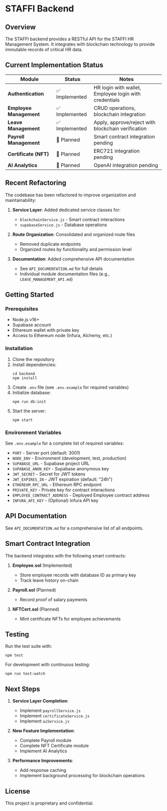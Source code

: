 # STAFFI Backend

## Overview

The STAFFI backend provides a RESTful API for the STAFFI HR Management System. It integrates with blockchain technology to provide immutable records of critical HR data.

## Current Implementation Status

| Module | Status | Notes |
|--------|--------|-------|
| **Authentication** | ✅ Implemented | HR login with wallet, Employee login with credentials |
| **Employee Management** | ✅ Implemented | CRUD operations, blockchain integration |
| **Leave Management** | ✅ Implemented | Apply, approve/reject with blockchain verification |
| **Payroll Management** | 🚧 Planned | Smart contract integration pending |
| **Certificate (NFT)** | 🚧 Planned | ERC721 integration pending |
| **AI Analytics** | 🚧 Planned | OpenAI integration pending |

## Recent Refactoring

The codebase has been refactored to improve organization and maintainability:

1. **Service Layer**: Added dedicated service classes for:
   - `blockchainService.js` - Smart contract interactions
   - `supabaseService.js` - Database operations

2. **Route Organization**: Consolidated and organized route files
   - Removed duplicate endpoints
   - Organized routes by functionality and permission level

3. **Documentation**: Added comprehensive API documentation
   - See `API_DOCUMENTATION.md` for full details
   - Individual module documentation files (e.g., `LEAVE_MANAGEMENT_API.md`)

## Getting Started

### Prerequisites

- Node.js v16+
- Supabase account
- Ethereum wallet with private key
- Access to Ethereum node (Infura, Alchemy, etc.)

### Installation

1. Clone the repository
2. Install dependencies:
   ```
   cd backend
   npm install
   ```
3. Create `.env` file (see `.env.example` for required variables)
4. Initialize database:
   ```
   npm run db:init
   ```
5. Start the server:
   ```
   npm start
   ```

### Environment Variables

See `.env.example` for a complete list of required variables:

- `PORT` - Server port (default: 3001)
- `NODE_ENV` - Environment (development, test, production)
- `SUPABASE_URL` - Supabase project URL
- `SUPABASE_ANON_KEY` - Supabase anonymous key
- `JWT_SECRET` - Secret for JWT tokens
- `JWT_EXPIRES_IN` - JWT expiration (default: "24h")
- `ETHEREUM_RPC_URL` - Ethereum RPC endpoint
- `PRIVATE_KEY` - Private key for contract interactions
- `EMPLOYEE_CONTRACT_ADDRESS` - Deployed Employee contract address
- `INFURA_API_KEY` - (Optional) Infura API key

## API Documentation

See `API_DOCUMENTATION.md` for a comprehensive list of all endpoints.

## Smart Contract Integration

The backend integrates with the following smart contracts:

1. **Employee.sol** (Implemented)
   - Store employee records with database ID as primary key
   - Track leave history on-chain

2. **Payroll.sol** (Planned)
   - Record proof of salary payments

3. **NFTCert.sol** (Planned)
   - Mint certificate NFTs for employee achievements

## Testing

Run the test suite with:

```
npm test
```

For development with continuous testing:

```
npm run test:watch
```

## Next Steps

1. **Service Layer Completion**:
   - Implement `payrollService.js`
   - Implement `certificateService.js`
   - Implement `aiService.js`

2. **New Feature Implementation**:
   - Complete Payroll module
   - Complete NFT Certificate module
   - Implement AI Analytics

3. **Performance Improvements**:
   - Add response caching
   - Implement background processing for blockchain operations

## License

This project is proprietary and confidential. 